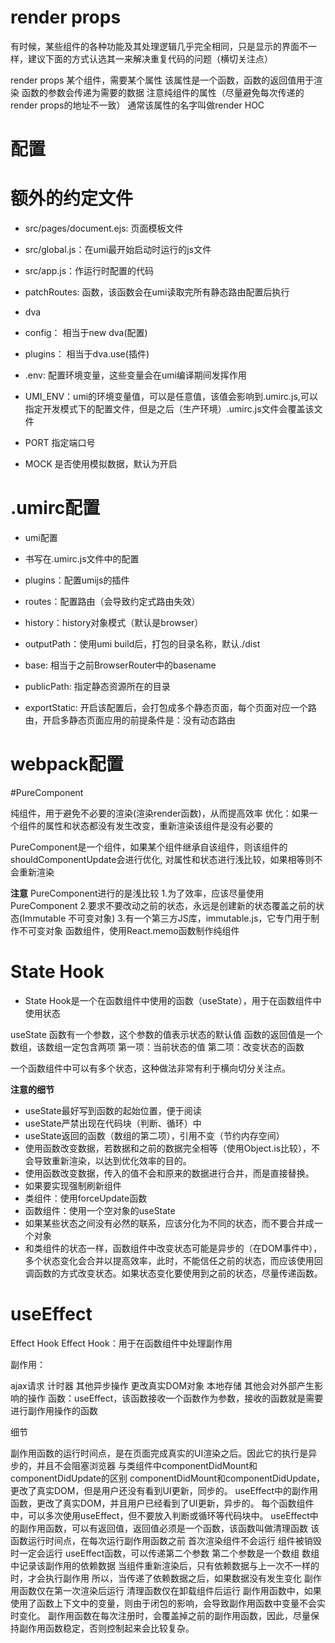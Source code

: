 # render props
有时候，某些组件的各种功能及其处理逻辑几乎完全相同，只是显示的界面不一样，建议下面的方式认选其一来解决重复代码的问题（横切关注点）

render props
某个组件，需要某个属性
该属性是一个函数，函数的返回值用于渲染
函数的参数会传递为需要的数据
注意纯组件的属性（尽量避免每次传递的render props的地址不一致）
通常该属性的名字叫做render
HOC

# 配置
# 额外的约定文件
- src/pages/document.ejs: 页面模板文件
- src/global.js：在umi最开始启动时运行的js文件
- src/app.js：作运行时配置的代码
- patchRoutes: 函数，该函数会在umi读取完所有静态路由配置后执行
- dva
- config： 相当于new dva(配置)
- plugins： 相当于dva.use(插件)


- .env: 配置环境变量，这些变量会在umi编译期间发挥作用
- UMI_ENV：umi的环境变量值，可以是任意值，该值会影响到.umirc.js,可以 指定开发模式下的配置文件，但是之后（生产环境）.umirc.js文件会覆盖该文件
- PORT    指定端口号
- MOCK    是否使用模拟数据，默认为开启


# .umirc配置
- umi配置
- 书写在.umirc.js文件中的配置

- plugins：配置umijs的插件
- routes：配置路由（会导致约定式路由失效）
- history：history对象模式（默认是browser）
- outputPath：使用umi build后，打包的目录名称，默认./dist
- base: 相当于之前BrowserRouter中的basename
- publicPath: 指定静态资源所在的目录
- exportStatic: 开启该配置后，会打包成多个静态页面，每个页面对应一个路由，开启多静态页面应用的前提条件是：没有动态路由
# webpack配置

#PureComponent

纯组件，用于避免不必要的渲染(渲染render函数)，从而提高效率
优化：如果一个组件的属性和状态都没有发生改变，重新渲染该组件是没有必要的

PureComponent是一个组件，如果某个组件继承自该组件，则该组件的shouldComponentUpdate会进行优化,
对属性和状态进行浅比较，如果相等则不会重新渲染

**注意**
PureComponent进行的是浅比较
1.为了效率，应该尽量使用PureComponent
2.要求不要改动之前的状态，永远是创建新的状态覆盖之前的状态(Immutable 不可变对象)
3.有一个第三方JS库，immutable.js，它专门用于制作不可变对象
函数组件，使用React.memo函数制作纯组件


# State Hook
- State Hook是一个在函数组件中使用的函数（useState），用于在函数组件中使用状态

useState
函数有一个参数，这个参数的值表示状态的默认值
函数的返回值是一个数组，该数组一定包含两项
第一项：当前状态的值
第二项：改变状态的函数

一个函数组件中可以有多个状态，这种做法非常有利于横向切分关注点。

**注意的细节**
- useState最好写到函数的起始位置，便于阅读
- useState严禁出现在代码块（判断、循环）中
- useState返回的函数（数组的第二项），引用不变（节约内存空间）
- 使用函数改变数据，若数据和之前的数据完全相等（使用Object.is比较），不会导致重新渲染，以达到优化效率的目的。
- 使用函数改变数据，传入的值不会和原来的数据进行合并，而是直接替换。
- 如果要实现强制刷新组件
- 类组件：使用forceUpdate函数
- 函数组件：使用一个空对象的useState
- 如果某些状态之间没有必然的联系，应该分化为不同的状态，而不要合并成一个对象
- 和类组件的状态一样，函数组件中改变状态可能是异步的（在DOM事件中），多个状态变化会合并以提高效率，此时，不能信任之前的状态，而应该使用回调函数的方式改变状态。如果状态变化要使用到之前的状态，尽量传递函数。

# useEffect

Effect Hook
Effect Hook：用于在函数组件中处理副作用

副作用：

ajax请求
计时器
其他异步操作
更改真实DOM对象
本地存储
其他会对外部产生影响的操作
函数：useEffect，该函数接收一个函数作为参数，接收的函数就是需要进行副作用操作的函数

细节

副作用函数的运行时间点，是在页面完成真实的UI渲染之后。因此它的执行是异步的，并且不会阻塞浏览器
与类组件中componentDidMount和componentDidUpdate的区别
componentDidMount和componentDidUpdate，更改了真实DOM，但是用户还没有看到UI更新，同步的。
useEffect中的副作用函数，更改了真实DOM，并且用户已经看到了UI更新，异步的。
每个函数组件中，可以多次使用useEffect，但不要放入判断或循环等代码块中。
useEffect中的副作用函数，可以有返回值，返回值必须是一个函数，该函数叫做清理函数
该函数运行时间点，在每次运行副作用函数之前
首次渲染组件不会运行
组件被销毁时一定会运行
useEffect函数，可以传递第二个参数
第二个参数是一个数组
数组中记录该副作用的依赖数据
当组件重新渲染后，只有依赖数据与上一次不一样的时，才会执行副作用
所以，当传递了依赖数据之后，如果数据没有发生变化
副作用函数仅在第一次渲染后运行
清理函数仅在卸载组件后运行
副作用函数中，如果使用了函数上下文中的变量，则由于闭包的影响，会导致副作用函数中变量不会实时变化。
副作用函数在每次注册时，会覆盖掉之前的副作用函数，因此，尽量保持副作用函数稳定，否则控制起来会比较复杂。
